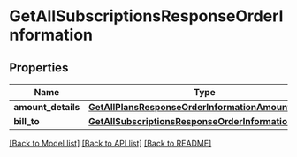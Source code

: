 # GetAllSubscriptionsResponseOrderInformation

## Properties
Name | Type | Description | Notes
------------ | ------------- | ------------- | -------------
**amount_details** | [**GetAllPlansResponseOrderInformationAmountDetails**](GetAllPlansResponseOrderInformationAmountDetails.md) |  | [optional] 
**bill_to** | [**GetAllSubscriptionsResponseOrderInformationBillTo**](GetAllSubscriptionsResponseOrderInformationBillTo.md) |  | [optional] 

[[Back to Model list]](../README.md#documentation-for-models) [[Back to API list]](../README.md#documentation-for-api-endpoints) [[Back to README]](../README.md)


